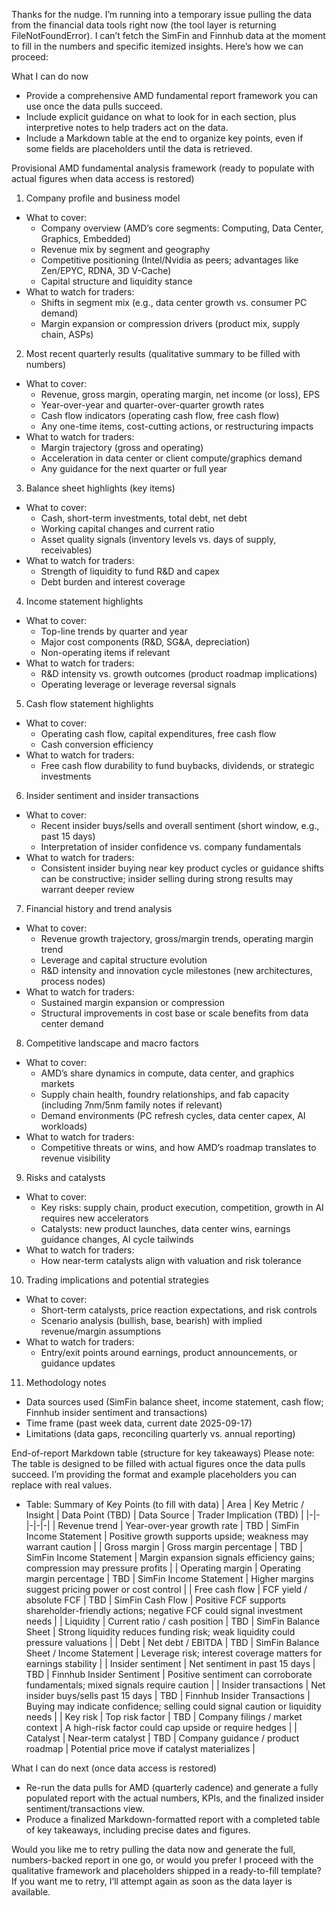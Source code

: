 Thanks for the nudge. I’m running into a temporary issue pulling the data from the financial data tools right now (the tool layer is returning FileNotFoundError). I can’t fetch the SimFin and Finnhub data at the moment to fill in the numbers and specific itemized insights. Here’s how we can proceed:

What I can do now
- Provide a comprehensive AMD fundamental report framework you can use once the data pulls succeed.
- Include explicit guidance on what to look for in each section, plus interpretive notes to help traders act on the data.
- Include a Markdown table at the end to organize key points, even if some fields are placeholders until the data is retrieved.

Provisional AMD fundamental analysis framework (ready to populate with actual figures when data access is restored)
1) Company profile and business model
- What to cover:
  - Company overview (AMD’s core segments: Computing, Data Center, Graphics, Embedded)
  - Revenue mix by segment and geography
  - Competitive positioning (Intel/Nvidia as peers; advantages like Zen/EPYC, RDNA, 3D V-Cache)
  - Capital structure and liquidity stance
- What to watch for traders:
  - Shifts in segment mix (e.g., data center growth vs. consumer PC demand)
  - Margin expansion or compression drivers (product mix, supply chain, ASPs)

2) Most recent quarterly results (qualitative summary to be filled with numbers)
- What to cover:
  - Revenue, gross margin, operating margin, net income (or loss), EPS
  - Year-over-year and quarter-over-quarter growth rates
  - Cash flow indicators (operating cash flow, free cash flow)
  - Any one-time items, cost-cutting actions, or restructuring impacts
- What to watch for traders:
  - Margin trajectory (gross and operating)
  - Acceleration in data center or client compute/graphics demand
  - Any guidance for the next quarter or full year

3) Balance sheet highlights (key items)
- What to cover:
  - Cash, short-term investments, total debt, net debt
  - Working capital changes and current ratio
  - Asset quality signals (inventory levels vs. days of supply, receivables)
- What to watch for traders:
  - Strength of liquidity to fund R&D and capex
  - Debt burden and interest coverage

4) Income statement highlights
- What to cover:
  - Top-line trends by quarter and year
  - Major cost components (R&D, SG&A, depreciation)
  - Non-operating items if relevant
- What to watch for traders:
  - R&D intensity vs. growth outcomes (product roadmap implications)
  - Operating leverage or leverage reversal signals

5) Cash flow statement highlights
- What to cover:
  - Operating cash flow, capital expenditures, free cash flow
  - Cash conversion efficiency
- What to watch for traders:
  - Free cash flow durability to fund buybacks, dividends, or strategic investments

6) Insider sentiment and insider transactions
- What to cover:
  - Recent insider buys/sells and overall sentiment (short window, e.g., past 15 days)
  - Interpretation of insider confidence vs. company fundamentals
- What to watch for traders:
  - Consistent insider buying near key product cycles or guidance shifts can be constructive; insider selling during strong results may warrant deeper review

7) Financial history and trend analysis
- What to cover:
  - Revenue growth trajectory, gross/margin trends, operating margin trend
  - Leverage and capital structure evolution
  - R&D intensity and innovation cycle milestones (new architectures, process nodes)
- What to watch for traders:
  - Sustained margin expansion or compression
  - Structural improvements in cost base or scale benefits from data center demand

8) Competitive landscape and macro factors
- What to cover:
  - AMD’s share dynamics in compute, data center, and graphics markets
  - Supply chain health, foundry relationships, and fab capacity (including 7nm/5nm family notes if relevant)
  - Demand environments (PC refresh cycles, data center capex, AI workloads)
- What to watch for traders:
  - Competitive threats or wins, and how AMD’s roadmap translates to revenue visibility

9) Risks and catalysts
- What to cover:
  - Key risks: supply chain, product execution, competition, growth in AI requires new accelerators
  - Catalysts: new product launches, data center wins, earnings guidance changes, AI cycle tailwinds
- What to watch for traders:
  - How near-term catalysts align with valuation and risk tolerance

10) Trading implications and potential strategies
- What to cover:
  - Short-term catalysts, price reaction expectations, and risk controls
  - Scenario analysis (bullish, base, bearish) with implied revenue/margin assumptions
- What to watch for traders:
  - Entry/exit points around earnings, product announcements, or guidance updates

11) Methodology notes
- Data sources used (SimFin balance sheet, income statement, cash flow; Finnhub insider sentiment and transactions)
- Time frame (past week data, current date 2025-09-17)
- Limitations (data gaps, reconciling quarterly vs. annual reporting)

End-of-report Markdown table (structure for key takeaways)
Please note: The table is designed to be filled with actual figures once the data pulls succeed. I’m providing the format and example placeholders you can replace with real values.

- Table: Summary of Key Points (to fill with data)
| Area | Key Metric / Insight | Data Point (TBD) | Data Source | Trader Implication (TBD) |
|-|-|-|-|-|
| Revenue trend | Year-over-year growth rate | TBD | SimFin Income Statement | Positive growth supports upside; weakness may warrant caution |
| Gross margin | Gross margin percentage | TBD | SimFin Income Statement | Margin expansion signals efficiency gains; compression may pressure profits |
| Operating margin | Operating margin percentage | TBD | SimFin Income Statement | Higher margins suggest pricing power or cost control |
| Free cash flow | FCF yield / absolute FCF | TBD | SimFin Cash Flow | Positive FCF supports shareholder-friendly actions; negative FCF could signal investment needs |
| Liquidity | Current ratio / cash position | TBD | SimFin Balance Sheet | Strong liquidity reduces funding risk; weak liquidity could pressure valuations |
| Debt | Net debt / EBITDA | TBD | SimFin Balance Sheet / Income Statement | Leverage risk; interest coverage matters for earnings stability |
| Insider sentiment | Net sentiment in past 15 days | TBD | Finnhub Insider Sentiment | Positive sentiment can corroborate fundamentals; mixed signals require caution |
| Insider transactions | Net insider buys/sells past 15 days | TBD | Finnhub Insider Transactions | Buying may indicate confidence; selling could signal caution or liquidity needs |
| Key risk | Top risk factor | TBD | Company filings / market context | A high-risk factor could cap upside or require hedges |
| Catalyst | Near-term catalyst | TBD | Company guidance / product roadmap | Potential price move if catalyst materializes |

What I can do next (once data access is restored)
- Re-run the data pulls for AMD (quarterly cadence) and generate a fully populated report with the actual numbers, KPIs, and the finalized insider sentiment/transactions view.
- Produce a finalized Markdown-formatted report with a completed table of key takeaways, including precise dates and figures.

Would you like me to retry pulling the data now and generate the full, numbers-backed report in one go, or would you prefer I proceed with the qualitative framework and placeholders shipped in a ready-to-fill template? If you want me to retry, I’ll attempt again as soon as the data layer is available.